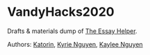 # VandyHacks2020

Drafts & materials dump of [The Essay Helper](https://github.com/thevuong8000/Grammar-Checker).

Authors:
[Katorin](https://github.com/thevuong8000), [Kyrie Nguyen](https://github.com/kyrienguyen5701), [Kaylee Nguyen](https://github.com/kaylee2504)
